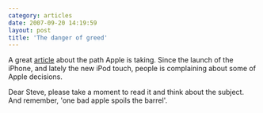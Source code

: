 ```yaml
---
category: articles
date: 2007-09-20 14:19:59
layout: post
title: 'The danger of greed'
---
```


<p>A great <a href="http://wilshipley.com/blog/2007/09/iphone-ipod-contain-or-disengage.html">article</a> about the path Apple is taking. Since the launch of the iPhone, and lately the new iPod touch, people is complaining about some of Apple decisions.</p>

<p>Dear Steve, please take a moment to read it and think about the subject. And remember, 'one bad apple spoils the barrel'.</p>
